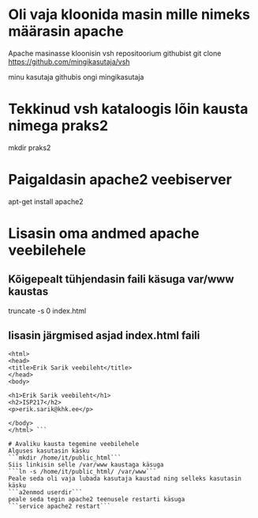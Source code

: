# Oli vaja kloonida masin mille nimeks määrasin apache
Apache masinasse kloonisin vsh repositoorium githubist
git clone https://github.com/mingikasutaja/vsh

minu kasutaja githubis ongi mingikasutaja

# Tekkinud vsh kataloogis lõin kausta nimega praks2
mkdir praks2

# Paigaldasin apache2 veebiserver
apt-get install apache2

# Lisasin oma andmed apache veebilehele
## Kõigepealt tühjendasin faili käsuga var/www kaustas
truncate -s 0 index.html
## lisasin järgmised asjad index.html faili
 ```<!DOCTYPE html>
<html>
<head>
<title>Erik Sarik veebileht</title>
</head>
<body>

<h1>Erik Sarik veebileht</h1>
<h2>ISP217</h2>
<p>erik.sarik@khk.ee</p>

</body>
</html> ```

# Avaliku kausta tegemine veebilehele
Alguses kasutasin käsku 
```mkdir /home/it/public_html```
Siis linkisin selle /var/www kaustaga käsuga
```ln -s /home/it/public_html/ /var/www```
Peale seda oli vaja lubada kasutaja kaustad ning selleks kasutasin käsku
```a2enmod userdir```
peale seda tegin apache2 teenusele restarti käsuga
```service apache2 restart```
